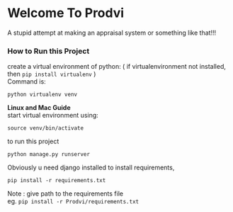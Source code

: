 # Welcome To Prodvi #
A stupid attempt at making an appraisal system or something like that!!!

### **How to Run this Project** ###

create a virtual environment of python:
( if virtualenvironment not installed, then ```pip install virtualenv``` )<br/>
Command is:
```
python virtualenv venv
```

**Linux and Mac Guide** <br/>
start virtual environment using:
```
source venv/bin/activate
```

to run this project
```
python manage.py runserver
```

Obviously u need django installed 
to install requirements,
```
pip install -r requirements.txt 
```
Note : give path to the requirements file <br/>
eg. ``` pip install -r Prodvi/requirements.txt ```